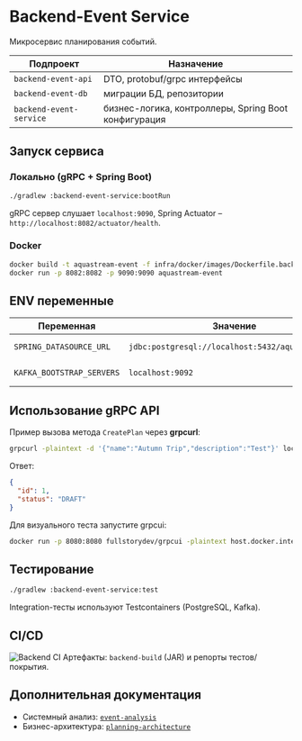 # Backend-Event Service

Микросервис планирования событий.

| Подпроект | Назначение |
|-----------|-----------|
| `backend-event-api`     | DTO, protobuf/grpc интерфейсы |
| `backend-event-db`      | миграции БД, репозитории |
| `backend-event-service` | бизнес-логика, контроллеры, Spring Boot конфигурация |

## Запуск сервиса

### Локально (gRPC + Spring Boot)
```bash
./gradlew :backend-event-service:bootRun
```
gRPC сервер слушает `localhost:9090`, Spring Actuator – `http://localhost:8082/actuator/health`.

### Docker
```bash
docker build -t aquastream-event -f infra/docker/images/Dockerfile.backend-event .
docker run -p 8082:8082 -p 9090:9090 aquastream-event
```

## ENV переменные
| Переменная | Значение | Описание |
|------------|----------|----------|
| `SPRING_DATASOURCE_URL` | `jdbc:postgresql://localhost:5432/aquastream_db` | База PostgreSQL |
| `KAFKA_BOOTSTRAP_SERVERS` | `localhost:9092` | Kafka bootstrap |

## Использование gRPC API
Пример вызова метода `CreatePlan` через **grpcurl**:
```bash
grpcurl -plaintext -d '{"name":"Autumn Trip","description":"Test"}' localhost:9090 org.aquastream.planning.PlanningService/CreatePlan
```
Ответ:
```json
{
  "id": 1,
  "status": "DRAFT"
}
```
Для визуального теста запустите grpcui:
```bash
docker run -p 8080:8080 fullstorydev/grpcui -plaintext host.docker.internal:9090
```

## Тестирование
```bash
./gradlew :backend-event-service:test
```
Integration-тесты используют Testcontainers (PostgreSQL, Kafka).

## CI/CD
![Backend CI](https://github.com/egorov-ma/aquastream/actions/workflows/backend-ci.yml/badge.svg)
Артефакты: `backend-build` (JAR) и репорты тестов/покрытия.

## Дополнительная документация
- Системный анализ: [`event-analysis`](../infra/docs/system-analysis/event-analysis.md)
- Бизнес-архитектура: [`planning-architecture`](../infra/docs/business-architecture/planning-architecture.md)